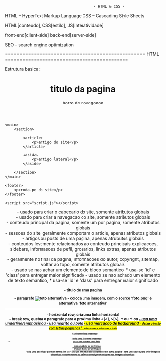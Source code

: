                                             - HTML & CSS -
HTML – HyperText Markup Language
CSS – Cascading Style Sheets

HTML[conteudo], CSS[estilo], JS[interatividade]

front-end[client-side]
back-end[server-side]

SEO –  search engine optimization

================================================= HTML ===========================================
                                              
Estrutura basica:

<!DOCTYPE html>
<html lang="pt-br">
<head>
    <meta charset="UTF-8">
    <meta name="viewport" content="width=device-width, initial-scale=1,0"> 
    <title>titulo do site</title>
    <link rel="stylesheets" href="style.css"
</head>
<body>
    <header>
        <h1>titulo da pagina</h1>
        <nav>barra de navegacao</nav>
    </header>
    
    <main>
        <section>
        
            <article>
                <p>artigo do site</p>
            </article>
            
            <aside>
                <p>artigo lateral</p>
            </aside>
            
        </section>
    </main>
    
    <footer>
        <p>roda-pe do site</p>
    </footer>
    
    <script src="script.js"></script>
    
</body>
</htlm>

<header>  - usado para criar o cabecario do site, somente atributos globais
<nav>     - usado para criar a navegacao do site, somente atributos globais
<main>    - conteudo principal da pagina, somente um por pagina, somente atributos globais
<section> - sessoes do site, geralmente comportam o article, apenas atributos globais
<article> - artigos ou posts de uma pagina, apenas atrubutos globais
<aside>   - conteudos levemente relacionados ao conteudo principais
            explicacoes, sidebars, informasoes de pefil, grosarios, links extras,
            apenas atributos globais
<footer>  - geralmente no final da pagina, informacoes do autor, copyright, sitemap, voltar ao 
            topo, somente atributos globais
<div>     - usado se nao achar um elemento de bloco semantico,
            * usa-se 'id' e 'class' para entregar maior significado
<span>    - usado se nao achado um elemento de texto semantico, 
            * usa-se 'id' e 'class' para entregar maior significado

<h1> - titulo de uma pagina
<p> - paragrafo
<img src="foto.png" alt="foto alternativa"> - coloca uma imagem, com o source 'foto.png' e 	
alternativa 'foto alternativa'
<hr> - horizontal row, cria uma linha horizontal
<br> - break row, quebra o paragrafo para a proxima linha
&lt;[<], &gt;[>], &uparrow; ou &uarr;
<em> ou <u> - usa uma underline/emphasis
<b>  ou <strong>- usa negrito ou bold
<mark> - usa marcaçao de background
<small> - deixa o texto com letras pequenas
<sup> e <sub> - sobrescreve e subscreve o texto
<ol> - cria uma lista ordenada
<ul> - cria uma lista nao ordenada
<li> - cria um item em uma lista
<dl> - cria uma lista de definiçao
<dt> - cria um termo de definiçao
<dd> - cria uma descriçao para um termo
<a href="link" target="_blank" rel="external">link txt</a> - cria um link de redirecionamento em 
outra pagina
<picture> - abre um espaço para criar imagens dinamicas
<source media="(max-width:750px)" srcset="image/image.png" type="image/png"> - usado dentro do 
<picture> define a condiçao de criaçao das imagens dinamicas
<audio> - pode-se usar do mesmo modo que <picture>
<blockquote> e <cite> - citacao de uma fonte externa

------------------------------------------------ media ----------------------------------------

-------------------- video -----------------

<video controls width="640" height="480" autoplay preload="auto">
   <source src"./assets-exemple/exemple.mp4" type="video/mp4">
   <source src"./assets-exemple/exemple.mkv" type="video/mkv">
   <p>seu browser nao suporta video</p>
</video>

    * permite adicionar videos ao html
    
    atributos
    
    - src
        * source do video
    - controls
        * adiciona o controle de execucao do video
    - fallback content
        * se o video nao poder ser carregado pode-se colocar outro video com outros formatos como
          backup
        * se nenhum formato de video funcionar, pode-se adicionar uma frase de explicacao
    - source
        - src
            * source, fonte do video
        - type
            * tipo de video
    - width e height
        * defina a largura e altura do video
    - autoplay
        * executa o video automaticamente ao carregar a pagina
    - preload
        - auto
            * baixa o video automaticamente ao carregar a pagina
        - metadata
            * baixa apenas o necessario do video ao carregar a pagina
        - none
            * apenas comeca a baixar quando o video for iniciado
    - loop
        * executa o video em loop
    - muted
        * faz o video iniciar mutado, alguns navegadores permitem a execucao automatica apenas
          quando o muted esta ativo
    - poster
        * ex.: poster="./icon.png"
        * coloca uma foto selecionada com thumbnail

------------------- audio ------------------

<audio controls>
    <source src="./assets-exemple/exemple.mp3" type="audio/mp3">
    <source src="./assets-exemple/exemple.ogg" type="audio/ogg">
    <p>seu navegador nao suporta audio</p>
</audio>

    * permite adicionar audio ao html
    
    atributos
    
    - src
    - controls
    - fallback content
    - source
        - src
        - type
    - autoplay
    - preload
        - auto
        - metadata
        - none
    - loop
    - muted
    
------------------- media externa ------------------

<iframe 
    src="https://www.youtube.com/embed/AqJKAJ0TKms" frameborder="0"
    width="640"
    height="480"
    frameborder="0"
    allow="accelerometer; autoplay; encrypted-media; gyroscope; picture-in-picture"
    allowfullscreen
    title="titulo do video">
</iframe>
    
      * inline frame element
      * permite adicionar mapas, videos, sons, etc... 
      * cuidado com seguranca e copyright

    atributos
    
    - src
    - width e height
    - title (acessibilidade)
    - allowfullscreen
        * permite tela-cheia
    - frameborder
        * borda do video
    - gyroscope
        * permite giro automatico da tela

------------------- imagem -------------------------

<a href="https://google.com">
    <img 
        src="https://source.unsplash.com/random" 
        alt="imagem de titulo" 
        title="titulo da imagem"
    >
</a>
    atributos
    
    - src
    - alt
    - title
        * coloca um titulo para a imagem
        * ativado quando o mouse esta em cima
    - width
    - height
    - <a>
        * permite usar a imagem como um link para redirecionamento ou download
    
---- titulos visiveis ----

<figure> e <figcaption>

<a href="https://google.com">
    <figure>
        <img
            src="https://source.unsplash.com/random"
            alt="imagem de titulo"
            title="titulo da imagem"
            height="250px"
        >
        
        <figcaption> titulo da imagem </figcaption>
    </figure>
</a>

----- SVG -------

<svg>
    * e uma tag, estilo html, mas nao para textos mas para imagems
    * possui elementos para gerar formas
    
    beneficios
        * mais leve
        * mais detalhado
        * maior acessibilidade e SEO
        * pode ser editada via css ou atributos
        * diminui as calls http externas
        
    desvantagens
        * pode ser mais complicado de usar
        * quanto mais complexa a imagem, mais trabalho para o navegador
        * navegadores mais antigos nao suportao esta tags
        * sem cache
        * nao recomendavel para fotografias, mais recomendado usar imagems rasterizada
        
    rasterizada
        * imagems feitas via pixels
        * mais faceis de usar
        * mais detalhado em maiores resolucoes
    vetorizada
        * imagems feitas via algoritimo
        * mais leve
        * mais detalhadas em todas as resolucoes independente do zoom
        * melhor SEO
        
<svg
    width="200" height="200">
        <circle cx="150" cy="150" r="80" stroke="red"
        stroke-width="6" fill="blue" />
</svg>
    * criando um circulo azul com bordas vermelha

-------------------------------------------- formularios -----------------------------------------

<form> defina um formulario
    container estilo <section> <footer>
        
    atributos basicos
        - action
        - method
            - GET
            - POST   
    nao crie <form> dentro de <form>

<fieldset>
        - agrupamento de campos 
        - mesmos proposito
        - semantico
        - acessibilidade
    atributos especiais
        - desabled
            - desabilita todos os elementos internos
            - nao serao enviados ao submeter o formulario
        - form
            - o id de um formulario ao qual esse fieldset pertence
            - nao precisa estar dentro do formulario
        - name
            - nome do grupo
        
        <legend>
            - nome do fieldset
            - primero elemento do fieldset
    
<label>
    - associar e indentificar uma ou mais tags de entrada de dados(input)
    - acessibilidade
    - voce poderar clicar para mudar o foco da entrada de dados
    
    atributos
    - for
        - para fazer a conexao entre este label e a tag de input
        - feita atraves do id do input
        - so funciona com elementos especificos
            - button, input(not hidden), meter, output, progress, select, textarea
            
<button>
    - representa um botao
    - usado para enviar formularios
    - estilizado pelo user agent (normalmente o browser)
    
    atributos comuns
    - type
        - submit
        - reset
        - button
    - autofocus
    - disabled
    - name
    - value
    - form
    
<datalist>
    - lista de valores como sugestao a uma tag <input>
    - valores sugestivos e nao obrigatorios
    - usuario pode selecionar um dos valores, ou colocar um valor diferente da sugestao

    list
    - recebe como valor o id de um <datalist> residente no mesmo documento

    tipos de input suportados
    - text, search, url, tel, email, date, month, week, time, datetime-local, number, range e 
    color
    * valores de datalist nao compatives nao seram apresentados
    tipos de input nao suportados
    - hidden, password, checkbox, radio, file, ou qualquer tipo de button
    
<input>
    - um dos mais usados em formularios
    - aceita os mais diversos tipos de dados
    - um dos mais poderosos e complexos
    - elevados numero de combinacoes
    
    atributos
    - type
    - name
    - id
    - email
    - password
    - number
    - file
    - pattern
    - size
    - autocomplete
    - disabled
    - readonly (quase todos)
    - form (quase todos)
    - required (quade todos)
    - placeholder (password, search, tel, text, url)
    
<input type="password">

    - coloca uma senha de forma segura
    - esconde oque esta sendo digitado
    - o estilo do campo depende do user agent
    
    atributos
    
    - minlength/maxlength
        * minimo e maximo de caracteres contidos no campo
    - size
        * numero aceitavel de catacteres contidos no campo
    - pattern
        * expressao regular para validar o campo
        * altamente recomendado para uso de um padrao de seguranca alta de senhas
        * exemplo: queremos que a senha contenha caracteres hexadecimais de no minimo 4 e maximo 8 
        caracteres
            * pattern="[0-9a-fA-F]{4,8}"
    - placeholder
        * mostra um exemplo de texto a ser digitado no campo
    - readonly/disabled
        * atrubuto boolean que indica se o campo esta habilitado ou nao
    - required
        * o campo sera obrigatorio
    - inputmode
        * podera alterar o uso do teclado em smartphones
        * exemplo: queremos que adicione apenas numeros
            * inputmode="numeric"
    - autocomplete
        * on: permite sugestao de: new-password ou current-password
        * off: desabilita a opcao de autocompletar
        * new-password: o navegador pode sugerir uma nova senha
        
<input type="email"/>

    - espera que o usuario digite um email
    - ira validar se o valor digitado e uma email
    
    atributos
    
    - placeholder
    - readonly/disabled
    - value
    
    - required
    
    - multiple
        * o campo ira receber 1 ou mais emails, separado por vircula
    - minlength/maxlength
        * minimo e maximo valor contido no campo
    - size
        * valor numerico indicando a quantidade de caracteres mostrado no campo
    - pattern 
        * uso de expressao regular para validar o campo
        * exemplo: o usuario so podera colocar email do dominio gmail.com.br
            * pattern=".+@gmail\.com\.br"
    - list 
        * o id de uma tag <datalist> que esta no mesmo documento
        * <datalist> ira conter uma lista de valores pre definidos a fim de sugerir ao usuarios, 
        quais valores estao disponiveis
            * os valores do <datalist> que nao forem conpativeis com o campo nao serao 
            apresentados como sugestao
            
<input type="url" />

    - espera que o usuario digite uma url
    - ira validar se o valor digitado e uma url
    
    atributos
    
    - placeholder
    - readonly / disabled
    - value
        * pode ser usado como exemplo ou dica ao usuario
        * exemplo: http://www.google.com.br    
    - required
    
    - minlength/maxlength
        * o minimo e maximo valor que o campo deve conter
    - size
        * valor numerico indicando quantos caracteres esse campo deveria conter, modificando o 
        tamanho do campo para o usuario
    - pattern
        * uso de expressao regular para validar o campo
        * exemplo: o usuario so pode colocar dominios do tipo  .com.br
            * pattern="*\.com\.br.*"
    - list
        * o id de uma tag <datalist> que esta no mesmo documento 
        * <datalist> pode conter quaiss valores estao disponiveis
            * os valores do <datalist> que nao forem compativeis nao setam apresentados
    - spellcheck
        * habilita a verificacao ortografica para este input
        
<input type="file" />

    - usuario podera escolher 1 ou mais arquivos para enviar ao formulario
    
    atributos
    
    - value
        * contem o arquivo a ser enviado
    - accept
        * descreve que tipo de atquivos serao aceitos
        * exemplo: .doc, .docx, .pdf, .audio/*, image/png, .png
    - files
        * a lista de arquivo ou arquivos
    - multiple
        * permite o envio de multiplos arquivos
    
    envio de arquivos
    
    para envio dos arquivos o formulario devera utilizar o metodo POST e o atributo enctype como 
    "multpart/form-data"
    
<input type="color" />

    - interface para selecionar cor
    - color picker
    
    atributos
    
    - value: RGB
        * se invalido, o preto sera exibido
    - list
        * o id de uma tag <datalist> que esta no mesmo documento
        * o <datalist> ira conter valores pre-definidos
            * os valores nao compativeis nao seram exibido
            
<input type="checkbox">

    - caixas que podem ser marcadas
    - seleciona uma valor para ser enviado
    - se nao selecionado, nao sera enviado nenhum valor
    
    atributo
    
    - globais
    - value
        * valor que aquele campo contem
        * se nao presente o padrao e 'on'
    - checked
        * para deixar o campo marcado por padrao
    multiplos valores
        * usa-se o atributo 'name' com o mesmo nome para os diversos campos
        
<input type="hidden">

    - exemplo:
        * <input type="hidden" id="timestamp" name="timestamp" value="4543543543">
    
    caracteristicas
    
        * invisivel para o usuario
        * sera enviado junto do formulario
        * nao recebera foco
        * leitores de tela nao percebem este campo
        
<input type="radio">

    - projetado para selecionar uma unica opcao de um grupo de opcoes
    
    atributos
    
    - checked
        * indica que o campo foi marcado
    - value
        * valor que o campo contem
        
<textarea>

    - mais de uma linha
    - util para textos grandes
    
    atributos
    
    - id
    - name
    - rows e cols (linhas e colunas)
    - maxlength e minlength
    - wrap (quebra de linha automatica)
        * wrap="soft" (defaut)
        * wrap="hard"
        * wrap="off"
    - ... outros comuns aos <input>s
        - autocomplete, autofocus, disabled, placeholder, readonly, form, required

<select>

    - controle que fornece um menu de opcoes
    
<option>
    - comtem as opcoes a serem selecionadas
    - atributos necessarios
        * value
    
    atributos
    
    - multiple
        * habilita multiplas opcoes
    - size
        * quantidade de opcoes visiveis
    - <optgroup label="group_name">
        * para agrupar os options
        
<input type="search" />

    - para campos de busca
    
    atributos
    
    - list / <datalist>
    - pattern
    - arial-label 
        * funciona como um label porem sem ser mostrado na tela
        
<input type="number" />

    - entrada de numeros
    
    atributos
    
    - min/max
        * numaro minimo e maximo aceito
    - step
        * de quantos em quantos numeros a serem pulados
    - ... outros comuns aos <input>s
        - autocomplete, autofocus, disabled, placeholder, readonly, form, required
        
<input type="range" />

    - controle para selecionar um valor numerico
    - slider ou dial control
    
    atributo
    
    - min/max 
    - step
        * modifica a gradualidade do slider
        
inputs com pouco suporte

- <input type="date">
    * obrigatoriamente deve ser value="yyyy-mm-dd"
- <input type="datetime-local">
- <input type="month">
- <input type="week">

----------------------------------- DOM (Document Object Model) ----------------------------------

    * e o html convertido para um objeto javaScript
    * API qu representa e interage com o html
    * estrutura de dados tipo arvore, criada pelo browser
    *propriedades e metodos
    
    Uso
    * JS usa a DOM para se conectar ao html
    * manipular o html com o JS
    
    exemplo:
    
    <!DOCTYPE html>
    <html lang="pt-br">
        <head>
            <meta charset="UTF-8">
            <meta name="viewport" content="width=device-width, initial-scale=1.0">
            <title> titulo da pagina </title>
        </head>
        <body>
            <h1>titulo</h1>
        </body>
    </html>
    
                                      Document Object Model
                                      
                                            Document
                             ↓                                      ↓ 
                            head (parent)                          body (parent)
        ↓          ↓                ↓                               ↓ 
      meta       meta (brother)    title  (child)                   ↓ 
                                                                 title  (child)
                                                                 
       
